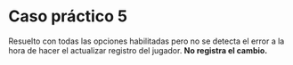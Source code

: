 # Caso práctico 5

Resuelto con  todas las opciones habilitadas pero no se detecta el error a la hora de hacer el actualizar registro del jugador.
**No registra el cambio.**
